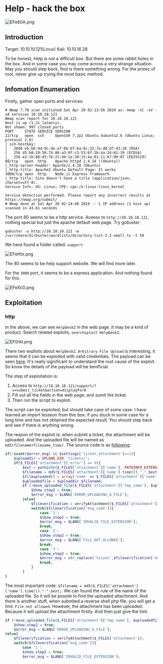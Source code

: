 # Help - hack the box 

![EFe80A.png](https://s2.ax1x.com/2019/04/21/EFe80A.png)

## Introduction

Target: 10.10.10.121(Linux)
Kali: 10.10.16.28

To be honest, Help is not a difficult box. But there are some rabbit holes in the box. And in some case you may come across a very strange situation. May you should step back, find is there something wrong. For the priesc of root, never give up trying the most basic method.

## Infomation Enumeration

Firstly, gather open ports and services:

```
# Nmap 7.70 scan initiated Sat Apr 20 02:13:56 2019 as: nmap -sC -sV -oA services 10.10.10.121
Nmap scan report for 10.10.10.121
Host is up (1.2s latency).
Not shown: 997 closed ports
PORT     STATE SERVICE VERSION
22/tcp   open  ssh     OpenSSH 7.2p2 Ubuntu 4ubuntu2.6 (Ubuntu Linux; protocol 2.0)
| ssh-hostkey: 
|   2048 e5:bb:4d:9c:de:af:6b:bf:ba:8c:22:7a:d8:d7:43:28 (RSA)
|   256 d5:b0:10:50:74:86:a3:9f:c5:53:6f:3b:4a:24:61:19 (ECDSA)
|_  256 e2:1b:88:d3:76:21:d4:1e:38:15:4a:81:11:b7:99:07 (ED25519)
80/tcp   open  http    Apache httpd 2.4.18 ((Ubuntu))
|_http-server-header: Apache/2.4.18 (Ubuntu)
|_http-title: Apache2 Ubuntu Default Page: It works
3000/tcp open  http    Node.js Express framework
|_http-title: Site doesn't have a title (application/json; charset=utf-8).
Service Info: OS: Linux; CPE: cpe:/o:linux:linux_kernel

Service detection performed. Please report any incorrect results at https://nmap.org/submit/ .
# Nmap done at Sat Apr 20 02:14:40 2019 -- 1 IP address (1 host up) scanned in 43.61 seconds
```

The port 80 seems to be a http service. Aceess to `http://10.10.10.121`, nothing special but just the apache default web page. Try gobuster:

```
gobuster -u http://10.10.10.121 -w /usr/share/dirbuster/wordlists/directory-list-2.3-small.tx -t 50
```

We have found a folder called: `support`:

![EFeHtx.png](https://s2.ax1x.com/2019/04/21/EFeHtx.png)

The 80 seems to be help support website. We will find more later.

For the `3000` port, it seems to be a express application. And nothing found for this.

![EFeXcD.png](https://s2.ax1x.com/2019/04/21/EFeXcD.png)

## Exploitation

### http

In the above, we can see `HelpDeskZ` in the web page. It may be a knid of product. Search related exploits, `searchsploit HelpDeskZ`.

![EF0rkt.png](https://s2.ax1x.com/2019/04/21/EF0rkt.png)

There two exploits about `HelpDeskZ`. `Arbitrary File Upload` is interesting, it seems that it can be exploited with valid credentials. The payload can be seen [here](https://www.exploit-db.com/exploits/40300). It's really significant to understand the root cause of the exploit. So know the details of the payload will be benificial.

The step of exploitation is:

1. Access to `http://10.10.10.121/support/?v=submit_ticket&action=displayForm`
2. Fill out all the fields in the web page, and sumit the ticket.
3. Then run the script to exploit.

The script can be exploited, but should take case of some case. I have learned an import lesseon from this box: if you stuck in some case for a long time and has not obtained the expected result. You should step back and see if there is anything wrong.

The reason of the exploit is: when submit a ticket, the attachment will be uploaded. And the uploaded file will be named as `md5(filename+filename_time)`. The source code is as [following](https://github.com/evolutionscript/HelpDeskZ-1.0/blob/006662bb856e126a38f2bb76df44a2e4e3d37350/controllers/submit_ticket_controller.php#L140):

```php
if(!isset($error_msg) && $settings['ticket_attachment']==1){
	$uploaddir = UPLOAD_DIR.'tickets/';		
	if($_FILES['attachment']['error'] == 0){
		$ext = pathinfo($_FILES['attachment']['name'], PATHINFO_EXTENSION);
		$filename = md5($_FILES['attachment']['name'].time()).".".$ext;
		$fileuploaded[] = array('name' => $_FILES['attachment']['name'], 'enc' => $filename, 'size' => formatBytes($_FILES['attachment']['size']), 'filetype' => $_FILES['attachment']['type']);
		$uploadedfile = $uploaddir.$filename;
		if (!move_uploaded_file($_FILES['attachment']['tmp_name'], $uploadedfile)) {
			$show_step2 = true;
			$error_msg = $LANG['ERROR_UPLOADING_A_FILE'];
		}else{
			$fileverification = verifyAttachment($_FILES['attachment']);
			switch($fileverification['msg_code']){
				case '1':
				$show_step2 = true;
				$error_msg = $LANG['INVALID_FILE_EXTENSION'];
				break;
				case '2':
				$show_step2 = true;
				$error_msg = $LANG['FILE_NOT_ALLOWED'];
				break;
				case '3':
				$show_step2 = true;
				$error_msg = str_replace('%size%',$fileverification['msg_extra'],$LANG['FILE_IS_BIG']);
				break;
			}
		}
}	
```

The most important code: `$filename = md5($_FILES['attachment']['name'].time()).".".$ext;`. We can found the rule of the name of the uploaded file. So it will be possile to find the uploaded attachment. And there is another stuff, when submited a reverse shell php file, you will get a hint: `File not allowed`. However, the attachment has been uploaded. Because it will upload the attachment firstly. And then just give the hint.

```php
if (!move_uploaded_file($_FILES['attachment']['tmp_name'], $uploadedfile)) {
	$show_step2 = true;
	$error_msg = $LANG['ERROR_UPLOADING_A_FILE'];
}else{
	$fileverification = verifyAttachment($_FILES['attachment']);
	switch($fileverification['msg_code']){
		case '1':
		$show_step2 = true;
		$error_msg = $LANG['INVALID_FILE_EXTENSION'];
```
